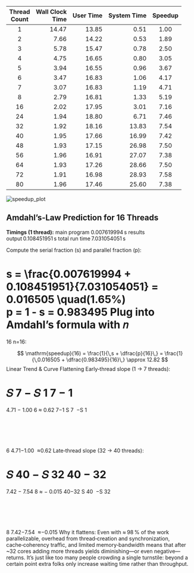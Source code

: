 |Thread<br>Count|Wall Clock<br>Time|User Time|System Time|Speedup|
|:--:|--:|--:|--:|:--:|
|1|14.47|13.85| 0.51|1.00|
|2| 7.66|14.22| 0.53| 1.89|
|3| 5.78|15.47| 0.78| 2.50|
|4| 4.75|16.65| 0.80| 3.05|
|5| 3.94|16.55| 0.96| 3.67|
|6| 3.47|16.83| 1.06| 4.17|
|7| 3.07|16.83| 1.19| 4.71|
|8| 2.79|16.81| 1.33| 5.19|
|16| 2.02|17.95| 3.01| 7.16|
|24| 1.94|18.80| 6.71| 7.46|
|32| 1.92|18.16|13.83| 7.54|
|40| 1.95|17.66|16.99| 7.42|
|48| 1.93|17.15|26.98| 7.50|
|56| 1.96|16.91|27.07| 7.38|
|64| 1.93|17.26|28.66| 7.50|
|72| 1.91|16.98|28.93| 7.58|
|80| 1.96|17.46|25.60| 7.38|

![speedup_plot](https://github.com/user-attachments/assets/1555e821-43d5-4fc9-9ce4-134a332f5f2e)

## Amdahl’s‑Law Prediction for 16 Threads

**Timings (1 thread):**
main program 0.007619994 s
results output 0.108451951 s
total run time 7.031054051 s



Compute the serial fraction \(s\) and parallel fraction \(p\):


s = \frac{0.007619994 + 0.108451951}{7.031054051} = 0.016505 \quad(1.65\%)  
p = 1 - s = 0.983495
Plug into Amdahl’s formula with 
𝑛
=
16
n=16:

$$
\mathrm{speedup}(16)
= \frac{1}{\,s + \dfrac{p}{16}\,}
= \frac{1}{\,0.016505 + \dfrac{0.983495}{16}\,}
\approx 12.82
$$
Linear Trend & Curve Flattening
Early‑thread slope (1 → 7 threads):

𝑆
7
−
𝑆
1
7
−
1
=
4.71
−
1.00
6
≈
0.62
7−1
S 
7
​
 −S 
1
​
 
​
 = 
6
4.71−1.00
​
 ≈0.62
Late‑thread slope (32 → 40 threads):

𝑆
40
−
𝑆
32
40
−
32
=
7.42
−
7.54
8
≈
−
0.015
40−32
S 
40
​
 −S 
32
​
 
​
 = 
8
7.42−7.54
​
 ≈−0.015
Why it flattens:
Even with ≈ 98 % of the work parallelizable, overhead from thread‑creation and synchronization, cache‑coherency traffic, and limited memory‑bandwidth means that after ~32 cores adding more threads yields diminishing—or even negative—returns. It’s just like too many people crowding a single turnstile: beyond a certain point extra folks only increase waiting time rather than throughput.


